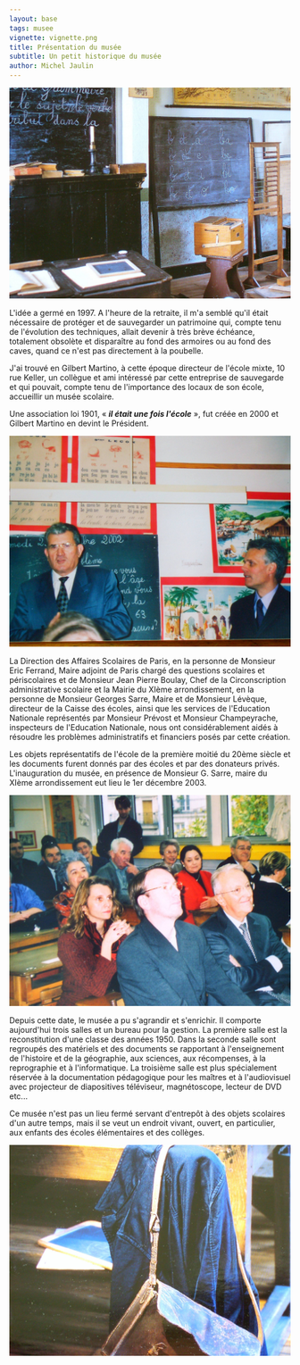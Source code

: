 ```yaml
---
layout: base
tags: musee
vignette: vignette.png
title: Présentation du musée
subtitle: Un petit historique du musée
author: Michel Jaulin
---
```


![](SV202622-2.jpg)

L'idée a germé en 1997. A l'heure de la retraite, il m'a semblé qu'il était
nécessaire de protéger et de sauvegarder un patrimoine qui, compte tenu de
l'évolution des techniques, allait devenir à très brève échéance, totalement
obsolète et disparaître au fond des armoires ou au fond des caves, quand ce
n'est pas directement à la poubelle.

J'ai trouvé en Gilbert Martino, à cette époque directeur de l'école mixte, 10
rue Keller, un collègue et ami intéressé par cette entreprise de sauvegarde et
qui pouvait, compte tenu de l'importance des locaux de son école, accueillir un
musée scolaire.

Une association loi 1901, « ***il était une fois l'école*** », fut créée en 2000
et Gilbert Martino en devint le Président.

![](SV202626-2.jpg)

La Direction des Affaires Scolaires de Paris, en la personne de Monsieur Eric
Ferrand, Maire adjoint de Paris chargé des questions scolaires et périscolaires
et de Monsieur Jean Pierre Boulay, Chef de la Circonscription administrative
scolaire et la Mairie du XIème arrondissement, en la personne de Monsieur
Georges Sarre, Maire et de Monsieur Lévèque, directeur de la Caisse des écoles,
ainsi que les services de l'Education Nationale représentés par Monsieur Prévost
et Monsieur Champeyrache, inspecteurs de l'Education Nationale, nous ont
considérablement aidés à résoudre les problèmes administratifs et financiers
posés par cette création.

Les objets représentatifs de l'école de la première moitié du 20ème siècle et
les documents furent donnés par des écoles et par des donateurs privés.
L'inauguration du musée, en présence de Monsieur G. Sarre, maire du XIème
arrondissement eut lieu le 1er décembre 2003.

![](SV202625.jpg)

Depuis cette date, le musée a pu s'agrandir et s'enrichir. Il comporte
aujourd'hui trois salles et un bureau pour la gestion. La première salle est la
reconstitution d'une classe des années 1950. Dans la seconde salle sont
regroupés des matériels et des documents se rapportant à l'enseignement de
l'histoire et de la géographie, aux sciences, aux récompenses, à la reprographie
et à l'informatique. La troisième salle est plus spécialement réservée à la
documentation pédagogique pour les maîtres et à l'audiovisuel avec projecteur de
diapositives téléviseur, magnétoscope, lecteur de DVD etc...

Ce musée n'est pas un lieu fermé servant d'entrepôt à des objets
scolaires d'un autre temps, mais il se veut un endroit vivant, ouvert,
en particulier, aux enfants des écoles élémentaires et des collèges.

![](SV202624.jpg)
